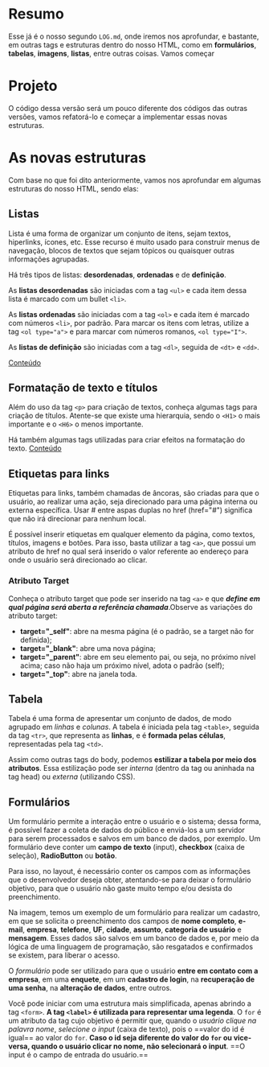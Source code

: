 # Resumo
Esse já é o nosso segundo `LOG.md`, onde iremos nos aprofundar, e bastante, em outras tags e estruturas dentro do nosso HTML, como em **formulários**, **tabelas**, **imagens**, **listas**, entre outras coisas. Vamos começar

# Projeto
O código dessa versão será um pouco diferente dos códigos das outras versões, vamos refatorá-lo e começar a implementar essas novas estruturas.

# As novas estruturas
Com base no que foi dito anteriormente, vamos nos aprofundar em algumas estruturas do nosso HTML, sendo elas:

## Listas
Lista é uma forma de organizar um conjunto de itens, sejam textos, hiperlinks, ícones, etc. Esse recurso é muito usado para construir menus de navegação, blocos de textos que sejam tópicos ou quaisquer outras informações agrupadas.

Há três tipos de listas: **desordenadas**, **ordenadas** e de **definição**.

As **listas desordenadas** são iniciadas com a tag `<ul>` e cada item dessa lista é marcado com um bullet `<li>`.

As **listas ordenadas** são iniciadas com a tag `<ol>` e cada item é marcado com números `<li>`, por padrão. Para marcar os itens com letras, utilize a tag `<ol type="a">` e para marcar com números romanos, `<ol type="I">`.

As **listas de definição** são iniciadas com a tag `<dl>`, seguida de `<dt>` e `<dd>`.

<a href="/3.HTML-Avancando/pages/listas.html">Conteúdo</a>


## Formatação de texto e títulos
Além do uso da tag `<p>` para criação de textos, conheça algumas tags para criação de títulos. Atente-se que existe uma hierarquia, sendo o `<H1>` o mais importante e o `<H6>` o menos importante.

Há também algumas tags utilizadas para criar efeitos na formatação do texto.
<a href="/3.HTML-Avancando/pages/textos.html">Conteúdo</a>

## Etiquetas para links
Etiquetas para links, também chamadas de âncoras, são criadas para que o usuário, ao realizar uma ação, seja direcionado para uma página interna ou externa específica. Usar # entre aspas duplas no href (href="#")  significa que não irá direcionar para nenhum local.

É possível inserir etiquetas em qualquer elemento da página, como textos, títulos, imagens e botões. Para isso, basta utilizar a tag `<a>`, que possui um atributo de href no qual será inserido o valor referente ao endereço para onde o usuário será direcionado ao clicar.

### Atributo Target
Conheça o atributo target que pode ser inserido na tag `<a>` e que ***define em qual página será aberta a referência chamada***.Observe as variações do atributo target:

- **target="_self"**: abre na mesma página (é o padrão, se a target não for definida);
- **target="_blank"**: abre uma nova página;
- **target="_parent"**: abre em seu elemento pai, ou seja, no próximo nível acima; caso não haja um próximo nível, adota o padrão (self);
- **target="_top"**: abre na janela toda.

## Tabela
Tabela é uma forma de apresentar um conjunto de dados, de modo agrupado em *linhas* e *colunas*. A tabela é iniciada pela tag `<table>`, seguida da tag `<tr>`, que representa as **linhas**, e é **formada pelas células**, representadas pela tag `<td>`.

Assim como outras tags do body, podemos **estilizar a tabela por meio dos atributos**. Essa estilização pode ser *interna* (dentro da tag ou aninhada na tag head) ou *externa* (utilizando CSS).

## Formulários
Um formulário permite a interação entre o usuário e o sistema; dessa forma, é possível fazer a coleta de dados do público e enviá-los a um servidor para serem processados e salvos em um banco de dados, por exemplo. Um formulário deve conter um **campo de texto** (input), **checkbox** (caixa de seleção), **RadioButton** ou **botão**.

Para isso, no layout, é necessário conter os campos com as informações que o desenvolvedor deseja obter, atentando-se para deixar o formulário objetivo, para que o usuário não gaste muito tempo e/ou desista do preenchimento.

Na imagem, temos um exemplo de um formulário para realizar um cadastro, em que se solicita o preenchimento dos campos de **nome completo**, **e-mail**, **empresa**, **telefone**, **UF**, **cidade**, **assunto**, **categoria de usuário** e **mensagem**. Esses dados são salvos em um banco de dados e, por meio da lógica de uma linguagem de programação, são resgatados e confirmados se existem, para liberar o acesso.

O *formulário* pode ser utilizado para que o usuário **entre em contato com a empresa**, em uma **enquete**, em um **cadastro de login**, na **recuperação de uma senha**, na **alteração de dados**, entre outros.

Você pode iniciar com uma estrutura mais simplificada, apenas abrindo a tag `<form>`. **A tag `<label>` é utilizada para representar uma legenda**. O `for` é um atributo da tag cujo objetivo é permitir que, quando o *usuário clique na palavra nome*, *selecione o input* (caixa de texto), pois o ==valor do id é igual== ao valor do `for`. **Caso o id seja diferente do valor do `for` ou vice-versa, quando o usuário clicar no nome, não selecionará o input**. ==O input é o campo de entrada do usuário.==